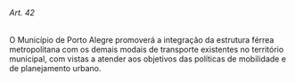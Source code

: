 
###### Art. 42
O Município de Porto Alegre promoverá a integração da estrutura férrea metropolitana com os demais modais de transporte existentes no território municipal, com vistas a atender aos objetivos das políticas de mobilidade e de planejamento urbano.
